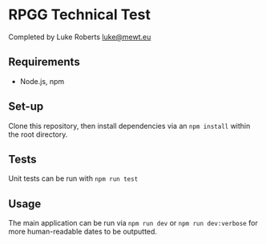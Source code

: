 # RPGG Technical Test
Completed by Luke Roberts <luke@mewt.eu>

## Requirements

- Node.js, npm

## Set-up

Clone this repository, then install dependencies via an `npm install` within the root directory.

## Tests

Unit tests can be run with `npm run test`

## Usage

The main application can be run via `npm run dev` or `npm run dev:verbose` for more human-readable dates to be
outputted.
